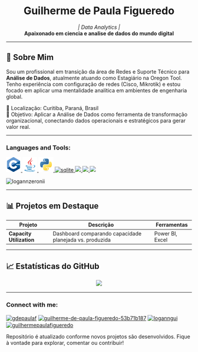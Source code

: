 <h1 align="center">Guilherme de Paula Figueredo</h1>

<p align="center">
  <i> | Data Analytics | </i><br>
  <b>Apaixonado em ciencia e analise de dados do mundo digital</b>
</p>

---

## 🧠 Sobre Mim

Sou um profissional em transição da área de Redes e Suporte Técnico para **Análise de Dados**, atualmente atuando como Estagiário na Oregon Tool. Tenho experiência com configuração de redes (Cisco, Mikrotik) e estou focado em aplicar uma mentalidade analítica em ambientes de engenharia global.

📍 Localização: Curitiba, Paraná, Brasil  
🎯 Objetivo: Aplicar a Análise de Dados como ferramenta de transformação organizacional, conectando dados operacionais e estratégicos para gerar valor real.

---
<h3 align="left">Languages and Tools:</h3>
<p align="left"> <a href="https://www.w3schools.com/cpp/" target="_blank" rel="noreferrer"> <img src="https://raw.githubusercontent.com/devicons/devicon/master/icons/cplusplus/cplusplus-original.svg" alt="cplusplus" width="40" height="40"/> </a> <a href="https://www.java.com" target="_blank" rel="noreferrer"> <img src="https://raw.githubusercontent.com/devicons/devicon/master/icons/java/java-original.svg" alt="java" width="40" height="40"/> </a> <a href="https://www.python.org" target="_blank" rel="noreferrer"> <img src="https://raw.githubusercontent.com/devicons/devicon/master/icons/python/python-original.svg" alt="python" width="40" height="40"/> </a> <a href="https://www.sqlite.org/" target="_blank" rel="noreferrer"> <img src="https://www.vectorlogo.zone/logos/sqlite/sqlite-icon.svg" alt="sqlite" width="40" height="40"/> <img src="https://img.shields.io/badge/-Excel-217346?style=for-the-badge&logo=microsoft-excel&logoColor=white" /> <img src="https://img.shields.io/badge/-Power%20BI-F2C811?style=for-the-badge&logo=powerbi&logoColor=black" /> <img src="https://img.shields.io/badge/-SQL-4479A1?style=for-the-badge&logo=sqlite&logoColor=white" /> </a> </p>

<p><img align="left" src="https://github-readme-stats.vercel.app/api/top-langs?username=logannzeronii&show_icons=true&locale=en&layout=compact" alt="logannzeronii" /></p>
<br clear="all" />

---

## 📊 Projetos em Destaque

| Projeto | Descrição | Ferramentas |
|--------|-----------|-------------|
| **Capacity Utilization** | Dashboard comparando capacidade planejada vs. produzida | Power BI, Excel |

---

## 📈 Estatísticas do GitHub

<p align="center">
  <img src="https://github-readme-stats.vercel.app/api?username=logannzeronii&show_icons=true&theme=radical" alt://github-readme-stats.vercel.app/api/top-langs/?username=logannzeronii&layout=compact&theme=radical
</p>

---
<h3 align="left">Connect with me:</h3>
<p align="left">
<a href="https://twitter.com/gdepaulaf" target="blank"><img align="center" src="https://raw.githubusercontent.com/rahuldkjain/github-profile-readme-generator/master/src/images/icons/Social/twitter.svg" alt="gdepaulaf" height="30" width="40" /></a>
<a href="https://linkedin.com/in/guilherme-de-paula-figueredo-53b71b187" target="blank"><img align="center" src="https://raw.githubusercontent.com/rahuldkjain/github-profile-readme-generator/master/src/images/icons/Social/linked-in-alt.svg" alt="guilherme-de-paula-figueredo-53b71b187" height="30" width="40" /></a>
<a href="https://fb.com/loganngui" target="blank"><img align="center" src="https://raw.githubusercontent.com/rahuldkjain/github-profile-readme-generator/master/src/images/icons/Social/facebook.svg" alt="loganngui" height="30" width="40" /></a>
<a href="https://instagram.com/guilhermepaulafigueredo" target="blank"><img align="center" src="https://raw.githubusercontent.com/rahuldkjain/github-profile-readme-generator/master/src/images/icons/Social/instagram.svg" alt="guilhermepaulafigueredo" height="30" width="40" /></a>
</p>

Repositório é atualizado conforme novos projetos são desenvolvidos. Fique à vontade para explorar, comentar ou contribuir!
